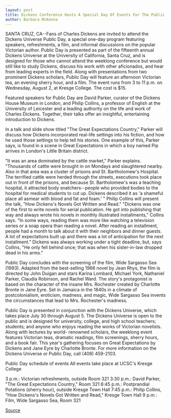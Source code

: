 ```yaml
---
layout: post
title: Dickens Conference Hosts A Special Day Of Events For The Public
author: Barbara McKenna
---
```


SANTA CRUZ, CA--Fans of Charles Dickens are invited to attend the  Dickens Universe Public Day, a special one-day program featuring  speakers, refreshments, a film, and informal discussions on the  popular Victorian author. Public Day is presented as part of the  fifteenth annual Dickens Universe at the University of California,  Santa Cruz, and is designed for those who cannot attend the  weeklong conference but would still like to study Dickens, discuss  his work with other aficionados, and hear from leading experts in  the field. Along with presentations from two prominent Dickens  scholars, Public Day will feature an afternoon Victorian tea, an  evening sherry hour, and a film. The event runs from 3 to 11 p.m. on  Wednesday, August 2, at Kresge College. The cost is $15.

Featured speakers for Public Day are David Parker, curator of  the Dickens House Museum in London, and Philip Collins, a professor  of English at the University of Leicester and a leading authority on  the life and work of Charles Dickens. Together, their talks offer an  insightful, entertaining introduction to Dickens.

In a talk and slide show titled "The Great Expectations  Country," Parker will discuss how Dickens incorporated real-life  settings into his fiction, and how he used those settings to help tell  his stories. One example of this, Parker says, is found in a scene in  Great Expectations in which a boy named Pip arrives in London's  Little Britain district.

"It was an area dominated by the cattle market," Parker  explains. "Thousands of cattle were brought in on Mondays and  slaughtered nearby. Also in that area was a cluster of prisons and St.  Bartholomew's Hospital. The terrified cattle were herded through  the streets, executions took place out in front of the prisons, and  because St. Bartholomew's was a teaching hospital, it attracted body  snatchers--people who provided bodies to the hospital for medical  students to cut up. Dickens described it as 'a shameful place all  asmear with blood and fat and foam.' " Philip Collins will present the talk, "How Dickens's Novels Got  Written and Read." "Dickens was one of the first to write novels for  serial publication. He got into publishing that way and always wrote  his novels in monthly illustrated installments," Collins says. "In  some ways, reading them was more like watching a television series  or a soap opera than reading a novel. After reading an installment,  people had a month to talk about it with their neighbors and dinner  guests. A lot of expectations built up and there was a lot of  anticipation for the next installment." Dickens was always working  under a tight deadline, but, says Collins, "He only fell behind once;  that was when his sister-in-law dropped dead in his arms."

Public Day concludes with the screening of the film, Wide  Sargasso Sea (1993). Adapted from the best-selling 1966 novel by  Jean Rhys, the film is directed by John Duigan and stars Karina  Lombard, Michael York, Nathaniel Parker, Claudia Robinson, and  Rachel Ward. The story's protagonist is based on the character of the  insane Mrs. Rochester created by Charlotte Bronte in Jane Eyre. Set  in Jamaica in the 1840s in a climate of postcolonialism, eroticism,  madness, and magic, Wide Sargasso Sea invents the circumstances  that lead to Mrs. Rochester's madness.

Public Day is presented in conjunction with the Dickens  Universe, which takes place July 30 through August 5. The Dickens  Universe is open to the public and is designed for university, college,  and high school teachers; students; and anyone who enjoys reading  the works of Victorian novelists. Along with lectures by world- renowned scholars, the weeklong event features Victorian teas,  dramatic readings, film screenings, sherry hours, and a book fair.  This year's gathering focuses on Great Expectations by Dickens and  Jane Eyre by Charlotte Bronte. For more information on the Dickens  Universe or Public Day, call (408) 459-2103.

Public Day schedule of events All events take place at UCSC's Kresge College

3 p.m.: Victorian refreshments, outside Room 321 3:30 p.m.: David Parker, "The Great Expectations Country," Room 321 6:45 p.m.: Postprandial Potations (sherry hour), outside Kresge Town  Hall 7:45 p.m.: Philip Collins, "How Dickens's Novels Got Written and  Read," Kresge Town Hall 9 p.m.: Film, Wide Sargasso Sea, Room 321

[Source](http://www1.ucsc.edu/news_events/press_releases/archive/95-96/07-95/070595-Dickens_conference_.html "Permalink to 070595-Dickens_conference_")
